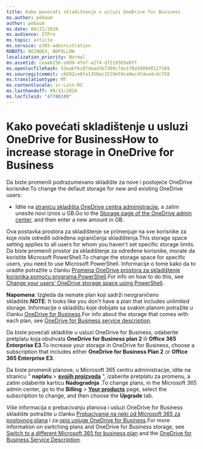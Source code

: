 ```yaml
---
title: Kako povećati skladištenje u usluzi OneDrive for Business
ms.author: pebaum
author: pebaum
ms.date: 04/21/2020
ms.audience: ITPro
ms.topic: article
ms.service: o365-administration
ROBOTS: NOINDEX, NOFOLLOW
localization_priority: Normal
ms.assetid: ceaa6256-a9d9-4fef-a274-d7219365e07f
ms.openlocfilehash: 53eabf6c87dead3b7309c7da1f8a590940127169
ms.sourcegitcommit: c6692ce0fa1358ec3529e59ca0ecdfdea4cdc759
ms.translationtype: MT
ms.contentlocale: sr-Latn-RS
ms.lasthandoff: 09/15/2020
ms.locfileid: "47780109"
---
```

# <a name="how-to-increase-storage-in-onedrive-for-business"></a><span data-ttu-id="e34f5-102">Kako povećati skladištenje u usluzi OneDrive for Business</span><span class="sxs-lookup"><span data-stu-id="e34f5-102">How to increase storage in OneDrive for Business</span></span>

<span data-ttu-id="e34f5-103">Da biste promenili podrazumevano skladište za nove i postojeće OneDrive korisnike:</span><span class="sxs-lookup"><span data-stu-id="e34f5-103">To change the default storage for new and existing OneDrive users:</span></span>
  
- <span data-ttu-id="e34f5-104">Idite na [stranicu skladišta OneDrive centra administracije](https://admin.onedrive.com/?v=StorageSettings), a zatim unesite novi iznos u GB.</span><span class="sxs-lookup"><span data-stu-id="e34f5-104">Go to the [Storage page of the OneDrive admin center](https://admin.onedrive.com/?v=StorageSettings), and then enter a new amount in GB.</span></span>

<span data-ttu-id="e34f5-105">Ova postavka prostora za skladištenje se primenjuje na sve korisnike za koje niste odredili određena ograničenja skladištenja.</span><span class="sxs-lookup"><span data-stu-id="e34f5-105">This storage space setting applies to all users for whom you haven't set specific storage limits.</span></span> <span data-ttu-id="e34f5-106">Da biste promenili prostor za skladištenje za određene korisnike, morate da koristite Microsoft PowerShell.</span><span class="sxs-lookup"><span data-stu-id="e34f5-106">To change the storage space for specific users, you need to use Microsoft PowerShell.</span></span> <span data-ttu-id="e34f5-107">Informacije o tome kako da to uradite potražite u članku [Promena OneDrive prostora za skladištenje korisnika pomoću programa PowerShell](https://go.microsoft.com/fwlink/?linkid=866402).</span><span class="sxs-lookup"><span data-stu-id="e34f5-107">For info on how to do this, see [Change your users' OneDrive storage space using PowerShell](https://go.microsoft.com/fwlink/?linkid=866402).</span></span>

<span data-ttu-id="e34f5-108">**Napomena**: Izgleda da nemate plan koji sadrži neograničeno skladište.</span><span class="sxs-lookup"><span data-stu-id="e34f5-108">**NOTE**: It looks like you don't have a plan that includes unlimited storage.</span></span> <span data-ttu-id="e34f5-109">Informacije o skladištu koje dobijate sa svakim planom potražite u članku [OneDrive for Business](https://go.microsoft.com/fwlink/p/?LinkID=826071).</span><span class="sxs-lookup"><span data-stu-id="e34f5-109">For info about the storage that comes with each plan, see [OneDrive for Business service description](https://go.microsoft.com/fwlink/p/?LinkID=826071).</span></span>
  
<span data-ttu-id="e34f5-110">Da biste povećali skladište u usluzi OneDrive for Business, odaberite pretplatu koja obuhvata **OneDrive for Business plan 2** ili **Office 365 Enterprise E3**.</span><span class="sxs-lookup"><span data-stu-id="e34f5-110">To increase your storage in OneDrive for Business, choose a subscription that includes either **OneDrive for Business Plan 2** or **Office 365 Enterprise E3**.</span></span> 
  
<span data-ttu-id="e34f5-111">Da biste promenili planove, u Microsoft 365 centru administracije, idite na stranicu " **naplatu** \> **[svojih proizvoda](https://go.microsoft.com/fwlink/p/?linkid=842054)** ", izaberite pretplatu za promenu, a zatim odaberite karticu **Nadogradnja** .</span><span class="sxs-lookup"><span data-stu-id="e34f5-111">To change plans, in the Microsoft 365 admin center, go to the **Billing** \> **[Your products](https://go.microsoft.com/fwlink/p/?linkid=842054)** page, select the subscription to change, and then choose the **Upgrade** tab.</span></span>
  
<span data-ttu-id="e34f5-112">Više informacija o prebacivanju planova i usluzi OneDrive for Business skladište potražite u članku [Prebacivanje na neki od Microsoft 365 za poslovnog plana](https://go.microsoft.com/fwlink/?LinkId=2031117) i za [opis usluge OneDrive for Business](https://go.microsoft.com/fwlink/p/?LinkId-2031122).</span><span class="sxs-lookup"><span data-stu-id="e34f5-112">For more information on switching plans and OneDrive for Business storage, see [Switch to a different Microsoft 365 for business plan](https://go.microsoft.com/fwlink/?LinkId=2031117) and the [OneDrive for Business Service Description](https://go.microsoft.com/fwlink/p/?LinkId-2031122).</span></span>